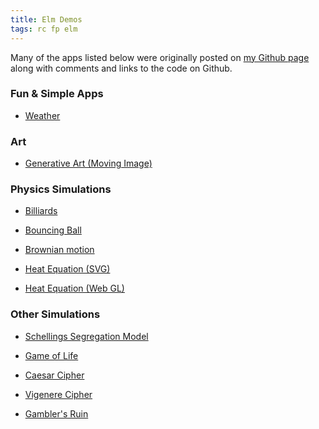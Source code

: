 ```yaml
---
title: Elm Demos
tags: rc fp elm
---
```


Many of the apps listed below were originally posted
on [my Github page](https://jxxcarlson.github.io/) along
with comments and links to the code on Github.

### Fun & Simple Apps

- [Weather](https://jxxcarlson.github.io/app/weather.html)

### Art

- [Generative Art (Moving Image)](https://jxxcarlson.github.io/app/genart.html)

### Physics Simulations

- [Billiards](https://jxxcarlson.github.io/app/billiards.html)

- [Bouncing Ball](https://jxxcarlson.github.io/app/randomWalk.html)

- [Brownian motion](https://jxxcarlson.github.io/app/brownianMotion.html)

- [Heat Equation (SVG)](https://jxxcarlson.github.io/app/heat-model.html)

- [Heat Equation (Web GL)](https://jxxcarlson.github.io/app/heat-model-gl.html)

### Other Simulations

- [Schellings Segregation Model](https://jxxcarlson.github.io/app/schelling.html)

- [Game of Life](https://jxxcarlson.github.io/app/gameoflife2.html)

- [Caesar Cipher](https://jxxcarlson.github.io/app/caesar.html)

- [Vigenere Cipher](https://jxxcarlson.github.io/app/vigenere.html)

- [Gambler's Ruin](https://jxxcarlson.github.io/app/randomWalk.html)
